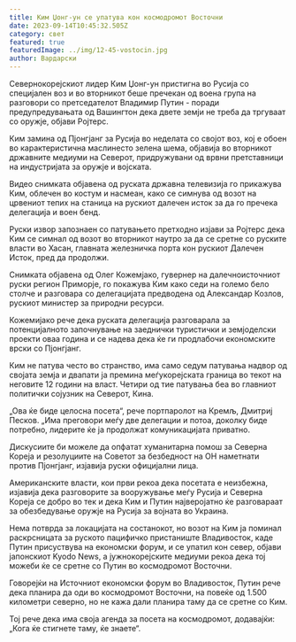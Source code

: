 ```yaml
---
title: Ким Џонг-ун се упатува кон космодромот Восточни
date: 2023-09-14T10:45:32.505Z
category: свет
featured: true
featuredImage: ../img/12-45-vostocin.jpg
author: Вардарски
---
```

Севернокорејскиот лидер Ким Џонг-ун пристигна во Русија со специјален воз и во вторникот беше пречекан од воена група на разговори со претседателот Владимир Путин - поради предупредувањата од Вашингтон дека двете земји не треба да тргуваат со оружје, објави Ројтерс.

Ким замина од Пјонгјанг за Русија во неделата со својот воз, кој е обоен во карактеристична маслинесто зелена шема, објавија во вторникот државните медиуми на Северот, придружувани од врвни претставници на индустријата за оружје и војската.

Видео снимката објавена од руската државна телевизија го прикажува Ким, облечен во костум и насмеан, како се симнува од возот на црвениот тепих на станица на рускиот далечен исток за да го пречека делегација и воен бенд.

Руски извор запознаен со патувањето претходно изјави за Ројтерс дека Ким се симнал од возот во вторникот наутро за да се сретне со руските власти во Хасан, главната железничка порта кон рускиот Далечен Исток, пред да продолжи.

Снимката објавена од Олег Кожемјако, гувернер на далечноисточниот руски регион Приморје, го покажува Ким како седи на големо бело столче и разговара со делегацијата предводена од Александар Козлов, рускиот министер за природни ресурси.

Кожемијако рече дека руската делегација разговарала за потенцијалното започнување на заеднички туристички и земјоделски проекти оваа година и се надева дека ќе ги продлабочи економските врски со Пјонгјанг.

Ким не патува често во странство, има само седум патувања надвор од својата земја и двапати ја премина меѓукорејската граница во текот на неговите 12 години на власт. Четири од тие патувања беа во главниот политички сојузник на Северот, Кина.

„Ова ќе биде целосна посета“, рече портпаролот на Кремљ, Дмитриј Песков. „Има преговори меѓу две делегации и потоа, доколку биде потребно, лидерите ќе ја продолжат комуникацијата приватно.

Дискусиите би можеле да опфатат хуманитарна помош за Северна Кореја и резолуциите на Советот за безбедност на ОН наметнати против Пјонгјанг, изјавија руски официјални лица.

Американските власти, кои први рекоа дека посетата е неизбежна, изјавија дека разговорите за вооружување меѓу Русија и Северна Кореја се добро во тек и дека Ким и Путин најверојатно ќе разговараат за обезбедување оружје на Русија за војната во Украина.

Нема потврда за локацијата на состанокот, но возот на Ким ја поминал раскрсницата за руското пацифичко пристаниште Владивосток, каде Путин присуствува на економски форум, и се упатил кон север, објави јапонскиот Kyodo News, а јужнокорејските медиуми рекоа дека тој можеби ќе се сретне со Путин во космодромот Восточни.

Говорејќи на Источниот економски форум во Владивосток, Путин рече дека планира да оди во космодромот Восточни, на повеќе од 1.500 километри северно, но не кажа дали планира таму да се сретне со Ким.

Тој рече дека има своја агенда за посета на космодромот, додавајќи: „Кога ќе стигнете таму, ќе знаете“.